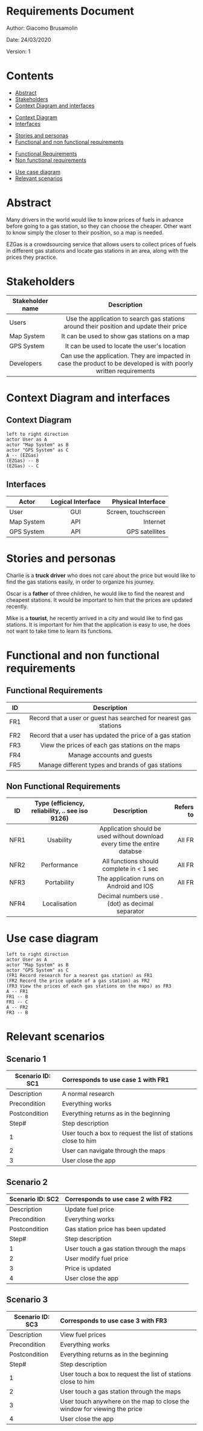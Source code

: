 # Requirements Document

Author: Giacomo Brusamolin

Date: 24/03/2020

Version: 1

# Contents

- [Abstract](#abstract)
- [Stakeholders](#stakeholders)
- [Context Diagram and interfaces](#context-diagram-and-interfaces)
+ [Context Diagram](#context-diagram)
+ [Interfaces](#interfaces)
- [Stories and personas](#stories-and-personas)
- [Functional and non functional requirements](#functional-and-non-functional-requirements)
+ [Functional Requirements](#functional-requirements)
+ [Non functional requirements](#non-functional-requirements)
- [Use case diagram](#use-case-diagram)
- [Relevant scenarios](#relevant-scenarios)

# Abstract

Many drivers in the world would like to know prices of fuels in advance before going to a gas station, so they can choose the cheaper. Other want to know simply the closer to their position, so a map is needed.

EZGas is a crowdsourcing service that allows users to collect prices of fuels in different gas stations and locate gas stations in an area, along with the prices they practice.

# Stakeholders

| Stakeholder name | Description |
|------------------|:-----------:|
| Users | Use the application to search gas stations around their position and update their price |
| Map System | It can be used to show gas stations on a map |
| GPS System | It can be used to locate the user's location |
| Developers | Can use the application. They are impacted in case the product to be developed is with poorly written requirements |

# Context Diagram and interfaces

## Context Diagram

```plantuml
left to right direction
actor User as A
actor "Map System" as B
actor "GPS System" as C
A -- (EZGas)
(EZGas) -- B
(EZGas) -- C
```

## Interfaces

| Actor | Logical Interface | Physical Interface |
|-------|:-----------------:|-------------------:|
| User | GUI | Screen, touchscreen |
| Map System | API | Internet |
| GPS System | API | GPS satellites |

# Stories and personas

Charlie is a **truck driver** who does not care about the price but would like to find the gas stations easily, in order to organize his journey.

Oscar is a **father** of three children, he would like to find the nearest and cheapest stations. It would be important to him that the prices are updated recently.

Mike is a **tourist**, he recently arrived in a city and would like to find gas stations. It is important for him that the application is easy to use, he does not want to take time to learn its functions.

# Functional and non functional requirements

## Functional Requirements

| ID       | Description  |
|----------|:------------:| 
|  FR1     | Record that a user or guest has searched for nearest gas stations |
|  FR2     | Record that a user has updated the price of a gas station |
|  FR3     | View the prices of each gas stations on the maps |
|  FR4     | Manage accounts and guests |
|  FR5     | Manage different types and brands of gas stations |


## Non Functional Requirements

| ID        | Type (efficiency, reliability, .. see iso 9126) | Description | Refers to |
|-----------|:-----------------------------------------------:|:-----------:|----------:|
|  NFR1     | Usability | Application should be used without download every time the entire databse | All FR |
|  NFR2     | Performance | All functions should complete in < 1 sec | All FR |
|  NFR3     | Portability | The application runs on Android and IOS | All FR |
|  NFR4     | Localisation | Decimal numbers use . (dot) as decimal separator ||

# Use case diagram

```plantuml
left to right direction
actor User as A
actor "Map System" as B
actor "GPS System" as C
(FR1 Record research for a nearest gas station) as FR1
(FR2 Record the price update of a gas station) as FR2
(FR3 View the prices of each gas stations on the maps) as FR3
A -- FR1
FR1 -- B
FR1 -- C
A -- FR2
FR3 -- B
```

# Relevant scenarios

## Scenario 1

| Scenario ID: SC1 | Corresponds to use case 1 with FR1 |
|------------------|:-------------------| 
| Description | A normal research |
| Precondition | Everything works |
| Postcondition | Everything returns as in the beginning |
| Step#  | Step description |
|  1     | User touch a box to request the list of stations close to him |
|  2     | User can navigate through the maps |
|  3     | User close the app |


## Scenario 2

| Scenario ID: SC2 | Corresponds to use case 2 with FR2 |
|------------------|:-------------------|
| Description | Update fuel price |
| Precondition | Everything works |
| Postcondition | Gas station price has been updated |
| Step#  | Step description |
|  1     | User touch a gas station through the maps |
|  2     | User modify fuel price |
|  3     | Price is updated |
|  4     | User close the app |

## Scenario 3

| Scenario ID: SC3 | Corresponds to use case 3 with FR3 |
|------------------|:-------------------|
| Description | View fuel prices |
| Precondition | Everything works |
| Postcondition | Everything returns as in the beginning |
| Step#  | Step description |
|  1     | User touch a box to request the list of stations close to him |
|  2     | User touch a gas station through the maps |
|  3     | User touch anywhere on the map to close the window for viewing the price |
|  4     | User close the app |